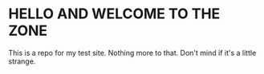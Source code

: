 # HELLO AND WELCOME TO THE ZONE
This is a repo for my test site. Nothing more to that. Don't mind if it's a little strange.